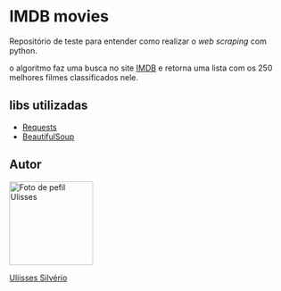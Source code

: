 # IMDB movies

Repositório de teste para entender como realizar o *web scraping* com python.

o algoritmo faz uma busca no site [IMDB](https://www.imdb.com/) e retorna uma lista com os 250 melhores filmes classificados nele.

## libs utilizadas
- [Requests](https://pypi.org/project/requests/)
- [BeautifulSoup](https://pypi.org/project/beautifulsoup4/)

## Autor 

<a href="https://github.com/Odisseu93/imdb-movies">
    <img alt="Foto de pefil Ulisses" src="https://github.com/odisseu93.png" width="150px">
</a>

[Uliisses Silvério](https://github.com/Odisseu93)

